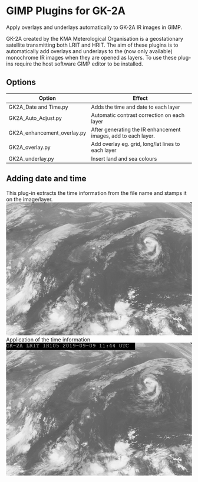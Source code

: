 # GIMP Plugins for GK-2A
Apply overlays and underlays automatically to GK-2A IR images in GIMP.

GK-2A created by the KMA Meterological Organisation is a geostationary satellite transmitting both LRIT and HRIT. The aim of these plugins is to automatically add overlays and underlays to the (now only available) monochrome IR images when they are opened as layers. To use these plug-ins require the host software GIMP editor to be installed. 

## Options
Option | Effect
------------ | -------------
GK2A_Date and Time.py | Adds the time and date to each layer
GK2A_Auto_Adjust.py | Automatic contrast correction on each layer
GK2A_enhancement_overlay.py | After generating the IR enhancement images, add to each layer.
GK2A_overlay.py | Add overlay eg. grid, long/lat lines to each layer
GK2A_underlay.py | Insert land and sea colours

## Adding date and time
This plug-in extracts the time information from the file name and stamps it on the image/layer.
![No Time Stamp](TimeStampBefore.png)
Application of the time information
![With Time Stamp](TimeStampAfter.png)
